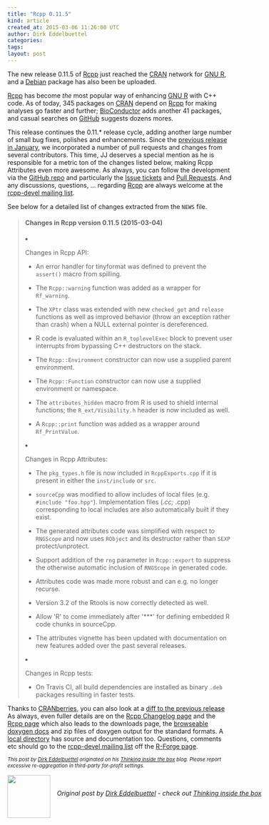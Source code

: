 ```yaml
---
title: "Rcpp 0.11.5"
kind: article
created_at: 2015-03-06 11:26:00 UTC
author: Dirk Eddelbuettel
categories: 
tags: 
layout: post
---
```

<p>The new release 0.11.5 of <a href="http://dirk.eddelbuettel.com/code/rcpp.html">Rcpp</a> just reached the <a href="http://cran.r-project.org">CRAN</a> network for <a href="http://www.r-project.org">GNU R</a>, and a <a href="http://www.debian.org">Debian</a> package has also been be uploaded.</p>
<p><a href="http://dirk.eddelbuettel.com/code/rcpp.html">Rcpp</a> has become <em>the</em> most popular way of enhancing <a href="http://www.r-project.org">GNU R</a> with C++ code. As of today, 345 packages on <a href="http://cran.r-project.org">CRAN</a> depend on <a href="http://dirk.eddelbuettel.com/code/rcpp.html">Rcpp</a> for making analyses go faster and further; <a href="http://www.bioconductor.org">BioConductor</a> adds another 41 packages, and casual searches on <a href="https://github.com">GitHub</a> suggests dozens mores.</p>
<p>This release continues the 0.11.* release cycle, adding another large number of small bug fixes, polishes and enhancements. Since the <a href="http://dirk.eddelbuettel.com/blog/2015/01/24#rcppgsl_0.2.4">previous release in January</a>, we incorporated a number of pull requests and changes from several contributors. This time, JJ deserves a special mention as he is responsible for a metric ton of the changes listed below, making Rcpp Attributes even more awesome. As always, you can follow the development via the <a href="https://github.com/RcppCore/Rcpp">GitHub repo</a> and particularly the <a href="https://github.com/RcppCore/Rcpp/issues">Issue tickets</a> and <a href="https://github.com/RcppCore/Rcpp/pulls">Pull Requests</a>. And any discussions, questions, ... regarding <a href="http://dirk.eddelbuettel.com/code/rcpp.html">Rcpp</a> are always welcome at the <a href="https://lists.r-forge.r-project.org/cgi-bin/mailman/listinfo/rcpp-devel">rcpp-devel mailing list</a>.</p>
<p>See below for a detailed list of changes extracted from the <code>NEWS</code> file.</p>
<blockquote>
<h4>
Changes in Rcpp version 0.11.5 (2015-03-04)
</h4>
  <li><p> 
Changes in Rcpp API:
</p>
  <ul>
    <li><p> 
An error handler for tinyformat was defined to prevent the <code>assert()</code> macro from spilling.
</p> </li>
    <li><p> 
The <code>Rcpp::warning</code> function was added as a wrapper for <code>Rf_warning</code>.
</p> </li>
    <li>
      <p> 
The <code>XPtr</code> class was extended with new <code>checked_get</code> and <code>release</code> functions as well as improved behavior (throw an exception rather than crash) when a NULL external pointer is dereferenced.
</p> 
    </li>
    <li><p> 
R code is evaluated within an <code>R_toplevelExec</code> block to prevent user interrupts from bypassing C++ destructors on the stack.
</p> </li>
    <li><p> 
The <code>Rcpp::Environment</code> constructor can now use a supplied parent environment.
</p> </li>
    <li><p> 
The <code>Rcpp::Function</code> constructor can now use a supplied environment or namespace.
</p> </li>
    <li><p> 
The <code>attributes_hidden</code> macro from R is used to shield internal functions; the <code>R_ext/Visibility.h</code> header is now included as well.
</p> </li>
    <li><p> 
A <code>Rcpp::print</code> function was added as a wrapper around <code>Rf_PrintValue</code>.
</p> </li>
  </ul>
  </li>
  <li><p> 
Changes in Rcpp Attributes:
</p>
  <ul>
    <li><p> 
The <code>pkg_types.h</code> file is now included in <code>RcppExports.cpp</code> if it is present in either the <code>inst/include</code> or <code>src</code>.
</p> </li>
    <li>
      <p>
        
<code>sourceCpp</code> was modified to allow includes of local files (e.g. <code>#include &quot;foo.hpp&quot;</code>). Implementation files (<em>.cc; </em>.cpp) corresponding to local includes are also automatically built if they exist.
</p> 
    </li> 
    <li><p> 
The generated attributes code was simplified with respect to <code>RNGScope</code> and now uses <code>RObject</code> and its destructor rather than <code>SEXP</code> protect/unprotect.
</p> </li>
    <li><p> 
Support addition of the <code>rng</code> parameter in <code>Rcpp::export</code> to suppress the otherwise automatic inclusion of <code>RNGScope</code> in generated code.
</p> </li>
    <li><p> 
Attributes code was made more robust and can e.g. no longer recurse.
</p> </li>
    <li><p> 
Version 3.2 of the Rtools is now correctly detected as well.
</p> </li>
    <li><p> 
Allow 'R' to come immediately after '***' for defining embedded R code chunks in sourceCpp.
</p> </li>
    <li><p> 
The attributes vignette has been updated with documentation on new features added over the past several releases.
</p> </li>
  </ul>
  </li>
  <li><p> 
Changes in Rcpp tests:
</p>
  <ul>
    <li><p> 
On Travis CI, all build dependencies are installed as binary <code>.deb</code> packages resulting in faster tests.
</p> </li>
  </ul>
  </li>
</ul>
</blockquote>

<p>Thanks to <a href="http://dirk.eddelbuettel.com/cranberries/">CRANberries</a>, you can also look at a <a href="http://dirk.eddelbuettel.com/cranberries/2015/03/06#Rcpp_0.11.5">diff to the previous release</a> As always, even fuller details are on the <a href="http://dirk.eddelbuettel.com/code/rcpp.changelog.html">Rcpp Changelog page</a> and the <a href="http://dirk.eddelbuettel.com/code/rcpp.html">Rcpp page</a> which also leads to the downloads page, the <a href="http://dirk.eddelbuettel.com/code/rcpp/html/index.html">browseable doxygen docs</a> and zip files of doxygen output for the standard formats. A <a href="http://dirk.eddelbuettel.com/code/rcpp/">local directory</a> has source and documentation too. Questions, comments etc should go to the <a href="https://lists.r-forge.r-project.org/cgi-bin/mailman/listinfo/rcpp-devel">rcpp-devel mailing list</a> off the <a href="http://r-forge.r-project.org/projects/rcpp/">R-Forge page</a>.</p>
<p style="font-size:80%; font-style:italic;">
This post by <a href="http://dirk.eddelbuettel.com">Dirk Eddelbuettel</a> originated on his <a href="http://dirk.eddelbuettel.com/blog/">Thinking inside the box</a> blog. Please report excessive re-aggregation in third-party for-profit settings.
<p><div class="author">
  <img src="" style="width: 96px; height: 96;">
  <span style="position: absolute; padding: 32px 15px;">
    <i>Original post by <a href="http://twitter.com/">Dirk Eddelbuettel</a> - check out <a href="http://dirk.eddelbuettel.com/blog">Thinking inside the box   </a></i>
  </span>
</div>
